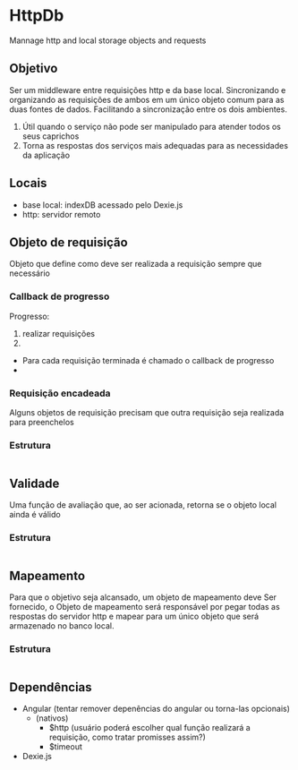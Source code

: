 # HttpDb
Mannage http and local storage objects and requests

## Objetivo
Ser um middleware entre requisições http e da base local. 
Sincronizando e organizando as requisições de ambos em um único
objeto comum para as duas fontes de dados. Facilitando a sincronização
entre os dois ambientes.

1. Útil quando o serviço não pode ser manipulado para atender todos os seus caprichos
2. Torna as respostas dos serviços mais adequadas para as necessidades da aplicação

## Locais
- base local: indexDB acessado pelo Dexie.js
- http: servidor remoto 

## Objeto de requisição

Objeto que define como deve ser realizada a requisição sempre que
necessário

### Callback de progresso

Progresso: 
1. realizar requisições
2. 
- Para cada requisição terminada é chamado o callback de progresso
- 

### Requisição encadeada

Alguns objetos de requisição precisam que outra requisição seja realizada para preenchelos



### Estrutura
```

```

## Validade 

Uma função de avaliação que, ao ser acionada, retorna se o 
objeto local ainda é válido

### Estrutura
```

```

## Mapeamento

Para que o objetivo seja alcansado, um objeto de mapeamento deve Ser
fornecido, o Objeto de mapeamento será responsável por pegar todas as
respostas do servidor http e mapear para um único objeto que será armazenado
no banco local.

### Estrutura
```

```


## Dependências
- Angular (tentar remover depenências do angular ou torna-las opcionais)
  - (nativos)
    - $http (usuário poderá escolher qual função realizará a requisição, como tratar promisses assim?)
    - $timeout
- Dexie.js
